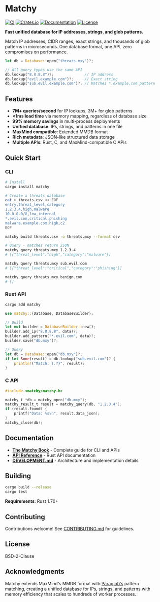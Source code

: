 # Matchy

[![CI](https://github.com/sethhall/matchy/actions/workflows/ci.yml/badge.svg)](https://github.com/sethhall/matchy/actions/workflows/ci.yml)
[![Crates.io](https://img.shields.io/crates/v/matchy.svg)](https://crates.io/crates/matchy)
[![Documentation](https://docs.rs/matchy/badge.svg)](https://docs.rs/matchy)
[![License](https://img.shields.io/badge/license-BSD--2--Clause-blue.svg)](LICENSE)

**Fast unified database for IP addresses, strings, and glob patterns.**

Match IP addresses, CIDR ranges, exact strings, and thousands of glob patterns in microseconds. One database format, one API, zero compromises on performance.

```rust
let db = Database::open("threats.mxy")?;

// All query types use the same API
db.lookup("8.8.8.8")?;              // IP address
db.lookup("evil.example.com")?;     // Exact string
db.lookup("sub.evil.example.com")?; // Matches *.example.com pattern
```

## Features

- **7M+ queries/second** for IP lookups, 3M+ for glob patterns
- **<1ms load time** via memory mapping, regardless of database size
- **99% memory savings** in multi-process deployments
- **Unified database**: IPs, strings, and patterns in one file
- **MaxMind compatible**: Extended MMDB format
- **Rich metadata**: JSON-like structured data storage
- **Multiple APIs**: Rust, C, and MaxMind-compatible C APIs

## Quick Start

### CLI

```bash
# Install
cargo install matchy

# Create a threats database
cat > threats.csv << EOF
entry,threat_level,category
1.2.3.4,high,malware
10.0.0.0/8,low,internal
*.evil.com,critical,phishing
malware.example.com,high,c2
EOF

matchy build threats.csv -o threats.mxy --format csv

# Query - matches return JSON
matchy query threats.mxy 1.2.3.4
# [{"threat_level":"high","category":"malware"}]

matchy query threats.mxy sub.evil.com
# [{"threat_level":"critical","category":"phishing"}]

matchy query threats.mxy benign.com
# []
```

### Rust API

```bash
cargo add matchy
```

```rust
use matchy::{Database, DatabaseBuilder};

// Build
let mut builder = DatabaseBuilder::new();
builder.add_ip("8.8.8.8", data)?;
builder.add_pattern("*.evil.com", data)?;
builder.save("db.mxy")?;

// Query
let db = Database::open("db.mxy")?;
if let Some(result) = db.lookup("sub.evil.com")? {
    println!("Match: {:?}", result);
}
```

### C API

```c
#include <matchy/matchy.h>

matchy_t *db = matchy_open("db.mxy");
matchy_result_t result = matchy_query(db, "1.2.3.4");
if (result.found) {
    printf("Data: %s\n", result.data_json);
}
matchy_close(db);
```

## Documentation

- **[The Matchy Book](https://sethhall.github.io/matchy/introduction.html)** - Complete guide for CLI and APIs
- **[API Reference](https://docs.rs/matchy)** - Rust API documentation
- **[DEVELOPMENT.md](DEVELOPMENT.md)** - Architecture and implementation details

## Building

```bash
cargo build --release
cargo test
```

**Requirements:** Rust 1.70+

## Contributing

Contributions welcome! See [CONTRIBUTING.md](CONTRIBUTING.md) for guidelines.

## License

BSD-2-Clause

## Acknowledgments

Matchy extends MaxMind's MMDB format with [Paraglob's](https://github.com/zeek/paraglob) pattern matching, creating a unified database for IPs, strings, and patterns with memory efficiency that scales to hundreds of worker processes.


